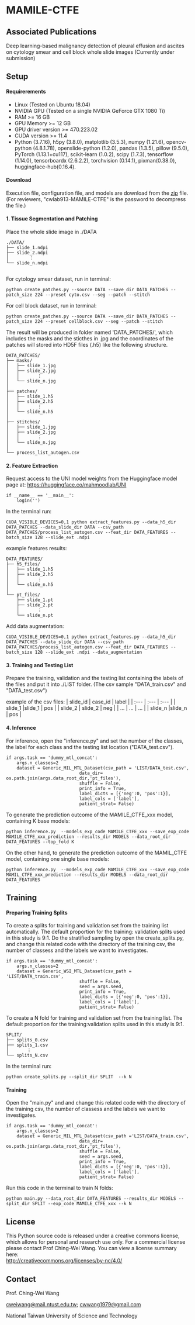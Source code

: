 # MAMILE-CTFE
## Associated Publications

Deep learning-based malignancy detection of pleural effusion and ascites on cytology smear and cell block whole slide images (Currently under submission)

## Setup

#### Requirerements
- Linux (Tested on Ubuntu 18.04)
- NVIDIA GPU (Tested on a single NVIDIA GeForce GTX 1080 Ti)
- RAM >= 16 GB
- GPU Memory >= 12 GB
- GPU driver version >= 470.223.02 
- CUDA version >= 11.4
- Python (3.7.16), h5py (3.8.0), matplotlib (3.5.3), numpy (1.21.6), opencv-python (4.8.1.78), openslide-python (1.2.0), pandas (1.3.5), pillow (9.5.0), PyTorch (1.13.1+cu117), scikit-learn (1.0.2), scipy (1.7.3), tensorflow (1.14.0), tensorboardx (2.6.2.2), torchvision (0.14.1), pixman(0.38.0), huggingface-hub(0.16.4).

#### Download
Execution file, configuration file, and models are download from the [zip](https://drive.google.com/open?id=1uCWloGoAtCr4CQ3EQHSVd6xvjRKfKul5&usp=drive_copy) file.  (For reviewers, "cwlab913-MAMILE-CTFE" is the password to decompress the file.)

#### 1. Tissue Segmentation and Patching

Place the whole slide image in ./DATA
```
./DATA/
├── slide_1.ndpi
├── slide_2.ndpi
│        ⋮
└── slide_n.ndpi
  
```

For cytology smear dataset, run in terminal:
```
python create_patches.py --source DATA --save_dir DATA_PATCHES --patch_size 224 --preset cyto.csv --seg --patch --stitch

```
For cell block dataset, run in terminal:
```
python create_patches.py --source DATA --save_dir DATA_PATCHES --patch_size 224 --preset cellblock.csv --seg --patch --stitch

```

The result will be produced in folder named 'DATA_PATCHES/', which includes the masks and the sticthes in .jpg and the coordinates of the patches will stored into HD5F files (.h5) like the following structure.
```
DATA_PATCHES/
├── masks/
│   ├── slide_1.jpg
│   ├── slide_2.jpg
│   │       ⋮
│   └── slide_n.jpg
│
├── patches/
│   ├── slide_1.h5
│   ├── slide_2.h5
│   │       ⋮
│   └── slide_n.h5
│
├── stitches/
│   ├── slide_1.jpg
│   ├── slide_2.jpg
│   │       ⋮
│   └── slide_n.jpg
│
└── process_list_autogen.csv
```

#### 2. Feature Extraction

Request access to the UNI model weights from the Huggingface model page at: <https://huggingface.co/mahmoodlab/UNI>

```
if __name__ == '__main__':
	login('')
```

In the terminal run:
```
CUDA_VISIBLE_DEVICES=0,1 python extract_features.py --data_h5_dir DATA_PATCHES --data_slide_dir DATA --csv_path DATA_PATCHES/process_list_autogen.csv --feat_dir DATA_FEATURES --batch_size 128 --slide_ext .ndpi

```
example features results:
```
DATA_FEATURES/
├── h5_files/
│   ├── slide_1.h5
│   ├── slide_2.h5
│   │       ⋮
│   └── slide_n.h5
│
└── pt_files/
    ├── slide_1.pt
    ├── slide_2.pt
    │       ⋮
    └── slide_n.pt
```
Add data augmentation:
```
CUDA_VISIBLE_DEVICES=0,1 python extract_features.py --data_h5_dir DATA_PATCHES --data_slide_dir DATA --csv_path DATA_PATCHES/process_list_autogen.csv --feat_dir DATA_FEATURES --batch_size 128 --slide_ext .ndpi --data_augmentation

```
#### 3. Training and Testing List
Prepare the training, validation  and the testing list containing the labels of the files and put it into ./LIST folder. (The csv sample "DATA_train.csv" and  "DATA_test.csv")

example of the csv files:
| slide_id    | case_id  | label |
| :---          | :---           |  :---    |
| slide_1  |slide_1 |  pos      |
| slide_2  | slide_2  | neg      |
|  ...            | ...            | ...        | 
| slide_n  |slide_n   | pos        |   


#### 4. Inference 
For inference, open the "inference.py" and set the number of the classes, the label for each class and the testing list location ("DATA_test.csv").
```
if args.task == 'dummy_mtl_concat':
    args.n_classes=2
    dataset = Generic_MIL_MTL_Dataset(csv_path = 'LIST/DATA_test.csv',
                            data_dir= os.path.join(args.data_root_dir,'pt_files'),
                            shuffle = False, 
                            print_info = True,
                            label_dicts = [{'neg':0, 'pos':1}],
                            label_cols = ['label'],
                            patient_strat= False)
```
To generate the prediction outcome of the MAMILE_CTFE_xxx model, containing K base models:
```
python inference.py  --models_exp_code MAMILE_CTFE_xxx --save_exp_code MAMILE_CTFE_xxx_prediction --results_dir MODELS --data_root_dir DATA_FEATURES --top_fold K 

```
On the other hand, to generate the prediction outcome of the MAMIL_CTFE model, containing one single base models:
```
python inference.py  --models_exp_code MAMILE_CTFE_xxx --save_exp_code MAMIL_CTFE_xxx_prediction --results_dir MODELS --data_root_dir DATA_FEATURES 
```

## Training
#### Preparing Training Splits
To create a splits for training and validation set from the training list automatically. The default proportion for the training: validation splits used in this study is 9:1. Do the stratified sampling by open the create_splits.py, and change this related code with the directory of the training csv, the number of classess and the labels we want to investigates.
```
if args.task == 'dummy_mtl_concat':
    args.n_classes=2
    dataset = Generic_WSI_MTL_Dataset(csv_path = 'LIST/DATA_train.csv',
                            shuffle = False, 
                            seed = args.seed, 
                            print_info = True,
                            label_dicts = [{'neg':0, 'pos':1}],
                            label_cols = ['label'],
                            patient_strat= False)
```
To create a N fold for training and validation set from the training list. The default proportion for the training:validation splits used in this study is 9:1. 
```
SPLIT/
├── splits_0.csv
├── splits_1.csv
│       ⋮
└── splits_N.csv
```
In the terminal run:
```
python create_splits.py --split_dir SPLIT  --k N
```

#### Training
Open the "main.py" and and change this related code with the directory of the training csv, the number of classess and the labels we want to investigates.
```
if args.task == 'dummy_mtl_concat':
    args.n_classes=2
    dataset = Generic_MIL_MTL_Dataset(csv_path ='LIST/DATA_train.csv',
                            data_dir= os.path.join(args.data_root_dir,'pt_files'),
                            shuffle = False, 
                            seed = args.seed, 
                            print_info = True,
                            label_dicts = [{'neg':0, 'pos':1}],
                            label_cols = ['label'],
                            patient_strat= False)
```
Run this code in the terminal to train N folds:
```
python main.py --data_root_dir DATA_FEATURES --results_dir MODELS --split_dir SPLIT --exp_code MAMILE_CTFE_xxx --k N

```


## License
This Python source code is released under a creative commons license, which allows for personal and research use only. For a commercial license please contact Prof Ching-Wei Wang. You can view a license summary here:  
http://creativecommons.org/licenses/by-nc/4.0/


## Contact
Prof. Ching-Wei Wang  
  
cweiwang@mail.ntust.edu.tw; cwwang1979@gmail.com  
  
National Taiwan University of Science and Technology
